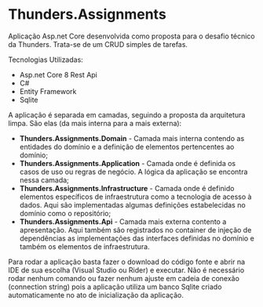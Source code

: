 # Thunders.Assignments
Aplicação Asp.net Core desenvolvida como proposta para o desafio técnico da Thunders. Trata-se de um CRUD simples de tarefas.

Tecnologias Utilizadas:

 - Asp.net  Core 8 Rest Api
 - C#
 - Entity Framework
 - Sqlite

A aplicação é separada em camadas, seguindo a proposta da arquitetura limpa. São elas (da mais interna para a mais externa):

 - **Thunders.Assignments.Domain** - Camada mais interna contendo as entidades do domínio e a definição de elementos pertencentes ao domínio;
 - **Thunders.Assignments.Application** - Camada onde é definida os casos de uso ou regras de negócio. A lógica da aplicação se encontra nessa camada;
 - **Thunders.Assignments.Infrastructure** - Camada onde é definido elementos específicos de infraestrutura como a tecnologia de acesso à dados. Aqui são implementadas algumas definições estabelecidas no domínio como o repositório;
 - **Thunders.Assignments.Api** - Camada mais externa contento a apresentação. Aqui também são registrados no container de injeção de dependências as implementações das interfaces definidas no domínio e também os elementos de infraestrutura.

Para rodar a aplicação basta fazer o download do código fonte e abrir na IDE de sua escolha (Visual Studio ou Rider) e executar. Não é necessário rodar nenhum comando ou fazer nenhum ajuste em cadeia de conexão (connection string) pois a aplicação utiliza um banco Sqlite criado automaticamente no ato de inicialização da aplicação.
